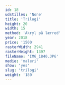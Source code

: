 ```yaml
---
id: 18
udstilles: 'None'
title: 'Trilogi'
height: 20
width: 15
method: 'Akryl på lærred'
year: 2018
price: '1500'
rasterWidth: 2941
rasterHeight: 1397
fileName: 'IMG_1840.JPG'
medie: 'maleri'
show: 'yes'
slug: 'trilogi'
weight: '180'
---
```

